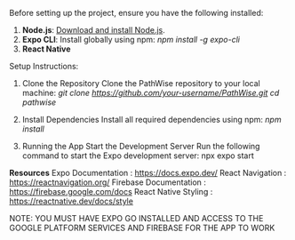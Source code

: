 Before setting up the project, ensure you have the following installed:

1. **Node.js**: [Download and install Node.js](https://nodejs.org/).
2. **Expo CLI**: Install globally using npm:
   _npm install -g expo-cli_
3. **React Native**

Setup Instructions:

1. Clone the Repository
   Clone the PathWise repository to your local machine:
   _git clone https://github.com/your-username/PathWise.git_
   _cd pathwise_

2. Install Dependencies
   Install all required dependencies using npm:
   _npm install_

3. Running the App
   Start the Development Server
   Run the following command to start the Expo development server:
   npx expo start

**Resources**
Expo Documentation : https://docs.expo.dev/
React Navigation : https://reactnavigation.org/
Firebase Documentation : https://firebase.google.com/docs
React Native Styling : https://reactnative.dev/docs/style

NOTE: YOU MUST HAVE EXPO GO INSTALLED AND ACCESS TO THE GOOGLE PLATFORM SERVICES AND FIREBASE FOR THE APP TO WORK
